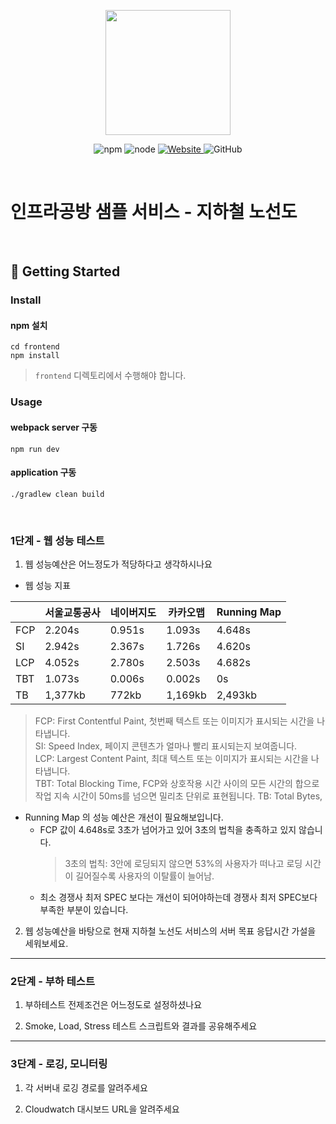 <p align="center">
    <img width="200px;" src="https://raw.githubusercontent.com/woowacourse/atdd-subway-admin-frontend/master/images/main_logo.png"/>
</p>
<p align="center">
  <img alt="npm" src="https://img.shields.io/badge/npm-%3E%3D%205.5.0-blue">
  <img alt="node" src="https://img.shields.io/badge/node-%3E%3D%209.3.0-blue">
  <a href="https://edu.nextstep.camp/c/R89PYi5H" alt="nextstep atdd">
    <img alt="Website" src="https://img.shields.io/website?url=https%3A%2F%2Fedu.nextstep.camp%2Fc%2FR89PYi5H">
  </a>
  <img alt="GitHub" src="https://img.shields.io/github/license/next-step/atdd-subway-service">
</p>

<br>

# 인프라공방 샘플 서비스 - 지하철 노선도

<br>

## 🚀 Getting Started

### Install
#### npm 설치
```
cd frontend
npm install
```
> `frontend` 디렉토리에서 수행해야 합니다.

### Usage
#### webpack server 구동
```
npm run dev
```
#### application 구동
```
./gradlew clean build
```
<br>


### 1단계 - 웹 성능 테스트
1. 웹 성능예산은 어느정도가 적당하다고 생각하시나요

- 웹 성능 지표

|     | 서울교통공사  | 네이버지도  | 카카오맵    | Running Map |
|-----|---------|--------|---------|-------------|
| FCP | 2.204s  | 0.951s | 1.093s  | 4.648s      |
| SI  | 2.942s  | 2.367s | 1.726s  | 4.620s      |
| LCP | 4.052s  | 2.780s | 2.503s  | 4.682s      |
| TBT | 1.073s  | 0.006s | 0.002s  | 0s          |
| TB  | 1,377kb | 772kb  | 1,169kb | 2,493kb     |

> FCP: First Contentful Paint, 첫번째 텍스트 또는 이미지가 표시되는 시간을 나타냅니다.   
> SI: Speed Index, 페이지 콘텐츠가 얼마나 빨리 표시되는지 보여줍니다.   
> LCP: Largest Content Paint, 최대 텍스트 또는 이미지가 표시되는 시간을 나타냅니다.   
> TBT: Total Blocking Time, FCP와 상호작용 시간 사이의 모든 시간의 합으로 작업 지속 시간이 50ms를 넘으면 밀리초 단위로 표현됩니다.
> TB: Total Bytes, 

- Running Map 의 성능 예산은 개선이 필요해보입니다.
  - FCP 값이 4.648s로 3초가 넘어가고 있어 3초의 법칙을 충족하고 있지 않습니다.
    > 3초의 법칙: 3안에 로딩되지 않으면 53%의 사용자가 떠나고 로딩 시간이 길어질수록 사용자의 이탈률이 늘어남.
  - 최소 경쟁사 최저 SPEC 보다는 개선이 되어야하는데 경쟁사 최저 SPEC보다 부족한 부분이 있습니다.

2. 웹 성능예산을 바탕으로 현재 지하철 노선도 서비스의 서버 목표 응답시간 가설을 세워보세요.


---

### 2단계 - 부하 테스트 
1. 부하테스트 전제조건은 어느정도로 설정하셨나요

2. Smoke, Load, Stress 테스트 스크립트와 결과를 공유해주세요

---

### 3단계 - 로깅, 모니터링
1. 각 서버내 로깅 경로를 알려주세요

2. Cloudwatch 대시보드 URL을 알려주세요
